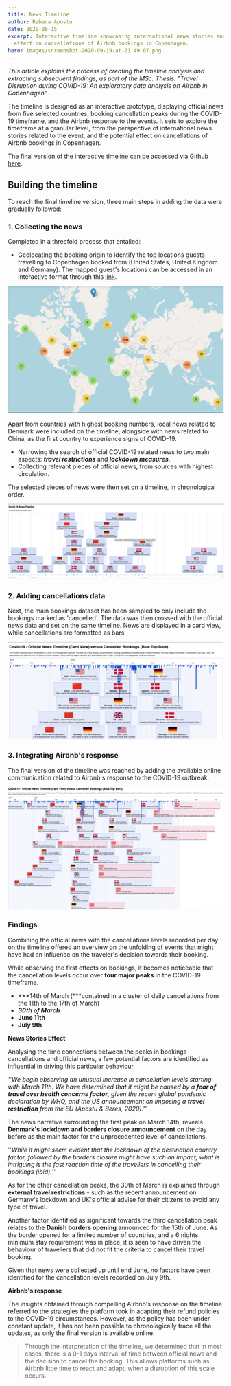```yaml
---
title: News Timeline
author: Rebeca Apostu
date: 2020-09-15
excerpt: Interactive timeline showcasing international news stories and the
  effect on cancellations of Airbnb bookings in Copenhagen.
hero: images/screenshot-2020-09-19-at-21.49.07.png
---
```

*This article explains the process of creating the timeline analysis and extracting subsequent findings, as part of the MSc. Thesis: "Travel Disruption during COVID-19: An exploratory data analysis on Airbnb in Copenhagen"* 

The timeline is designed as an interactive prototype, displaying official news from five selected countries, booking cancellation peaks during the COVID-19 timeframe, and the Airbnb response to the events. It sets to explore the timeframe at a granular level, from the perspective of international news stories related to the event, and the potential effect on cancellations of Airbnb bookings in Copenhagen. 

The final version of the interactive timeline can be accessed via Github [here](https://rebecaapostu.github.io/CovidNewsTimeline/?fbclid=IwAR3jIaxB_DCTmtbCRvJIHqh4EmUSADMzEV6fdECJYXiQOPoNr-fOqQtsM1c). 

## Building the timeline

To reach the final timeline version, three main steps in adding the data were gradually followed: 

### 1. Collecting the news

Completed in a threefold process that entailed: 

* Geolocating the booking origin to identify the top locations guests travelling to Copenhagen booked from (United States, United Kingdom and Germany). The mapped guest's locations can be accessed in an interactive format through this [link](https://rebecaapostu.github.io/GuestMap/index.html). 

![](images/screenshot-2020-08-14-at-13.38.26.png "Booking Origin Location")

Apart from countries with highest booking numbers, local news related to Denmark were included on the timeline, alongside with news related to China, as the first country to experience signs of COVID-19. 

* Narrowing the search of official COVID-19 related news to two main aspects: ***travel restrictions*** and ***lockdown measures***.
* Collecting relevant pieces of official news, from sources with highest circulation. 

The selected pieces of news were then set on a timeline, in chronological order. 

![](images/screenshot-2020-08-22-at-22.41.43.png "News added to timeline")

### 2. Adding cancellations data

Next, the main bookings dataset has been sampled to only include the bookings marked as 'cancelled'. The data was then crossed with the official news data and set on the same timeline. News are displayed in a card view, while cancellations are formatted as bars.   

![](images/screenshot-2020-09-19-at-21.49.07.png "Timeline of News versus Cancellations")

### 3. Integrating Airbnb's response

The final version of the timeline was reached by adding the available online communication related to Airbnb's response to the COVID-19 outbreak.

![](images/screenshot-2020-09-20-at-17.08.15.png "Final Timeline Version")

### Findings

Combining the official news with the cancellations levels recorded per day on the timeline offered an overview on the unfolding of events that might have had an influence on the traveler's decision towards their booking.

While observing the first effects on bookings, it becomes noticeable that the cancellation levels occur over **four major peaks** in the COVID-19 timeframe. 

* ***14th of March (***contained in a cluster of daily cancellations from the 11th to the 17th of March)
* ***30th of March***
* **June 11th** 
* **July 9th**

**News Stories Effect**

Analysing the time connections between the peaks in bookings cancellations and official news, a few potential factors are identified as influential in driving this particular behaviour. 

*''We begin observing an unusual increase in cancellation levels starting with March 11th. We have determined that it might be caused by a **fear of travel over health concerns factor**, given the recent global pandemic declaration by WHO, and the US announcement on imposing a **travel restriction** from the EU (Apostu & Beres, 2020).''* 

The news narrative surrounding the first peak on March 14th, reveals **Denmark's lockdown and borders closure announcement** on the day before as the main factor for the unprecedented level of cancellations. 

''*While it might seem evident that the lockdown of the destination country factor, followed by the borders closure might have such an impact, what is intriguing is the fast reaction time of the travellers in cancelling their bookings (ibid).*''

As for the other cancellation peaks, the 30th of March is explained through **external travel restrictions** - such as the recent announcement on Germany's lockdown and UK's official advise for their citizens to avoid any type of travel.  

Another factor identified as significant towards the third cancellation peak relates to the **Danish borders opening** announced for the 15th of June. As the border opened for a limited number of countries, and a 6 nights minimum stay requirement was in place, it is seen to have driven the behaviour of travellers that did not fit the criteria to cancel their travel booking.

Given that news were collected up until end June, no factors have been identified for the cancellation levels recorded on July 9th.

**Airbnb's response**

The insights obtained through compelling Airbnb's response on the timeline referred to the strategies the platform took in adapting their refund policies to the COVID-19 circumstances. However, as the policy has been under constant update, it has not been possible to chronologically trace all the updates, as only the final version is available online. 

> Through the interpretation of the timeline, we determined that in most cases, there is a 0-1 days interval of time between official news and the decision to cancel the booking. This allows platforms such as Airbnb little time to react and adapt, when a disruption of this scale occurs.